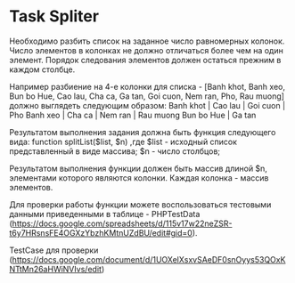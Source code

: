 # Task Spliter

Необходимо разбить список на заданное число равномерных колонок. 
Число элементов в колонках не должно отличаться более чем на один элемент. Порядок следования элементов должен остаться прежним в каждом столбце. 

Например разбиение на 4-е колонки для списка - [Banh khot, Banh xeo, Bun bo Hue, Cao lau, Cha ca, Ga tan, Goi cuon, Nem ran, Pho, Rau muong] должно выглядеть следующим образом:
Banh khot  | Cao lau    | Goi cuon   | Pho
Banh xeo   | Cha ca     | Nem ran    | Rau muong
Bun bo Hue | Ga tan

Результатом выполнения задания должна быть функция следующего вида:
   function splitList($list, $n)
,где 
$list - исходный список представленный в виде массива;
$n  - число столбцов;

Результатом выполнения функции должен быть массив длиной $n, элементами которого являются колонки. Каждая колонка - массив элементов.

Для проверки работы функции можете воспользоваться тестовыми данными приведенными в таблице - PHPTestData (https://docs.google.com/spreadsheets/d/115v17w22neZSR-t6y7HRsnsFE4OGXzYbzhKMtnUZdBU/edit#gid=0).

TestCase для проверки (https://docs.google.com/document/d/1UOXelXsxvSAeDF0snOyys53QOxKNTtMn26aHWiNVIvs/edit)
